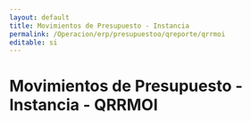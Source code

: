 ```yaml
---
layout: default
title: Movimientos de Presupuesto - Instancia  
permalink: /Operacion/erp/presupuestoo/qreporte/qrrmoi
editable: si
---
```


# Movimientos de Presupuesto - Instancia - QRRMOI





